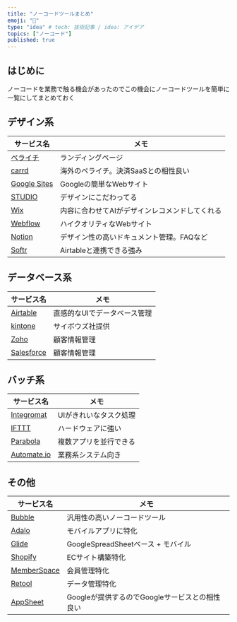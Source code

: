 ```yaml
---
title: "ノーコードツールまとめ"
emoji: "🍊"
type: "idea" # tech: 技術記事 / idea: アイデア
topics: ["ノーコード"]
published: true
---
```



## はじめに

ノーコードを業務で触る機会があったのでこの機会にノーコードツールを簡単に一覧にしてまとめておく

## デザイン系

| サービス名 | メモ |
| -- | -- |
| [ペライチ](https://peraichi.co.jp/) | ランディングページ |
| [carrd](https://carrd.co/) | 海外のペライチ。決済SaaSとの相性良い |
| [Google Sites](https://sites.google.com/) | Googleの簡単なWebサイト |
| [STUDIO](https://studio.design/ja) | デザインにこだわってる |
| [Wix](https://ja.wix.com/) | 内容に合わせてAIがデザインレコメンドしてくれる |
| [Webflow](https://webflow.com/) | ハイクオリティなWebサイト |
| [Notion](https://www.notion.so/) | デザイン性の高いドキュメント管理。FAQなど |
| [Softr](https://www.softr.io/) | Airtableと連携できる強み |

## データベース系

| サービス名 | メモ |
| -- | -- |
| [Airtable](https://www.airtable.com/) | 直感的なUIでデータベース管理 |
| [kintone](https://kintone.cybozu.co.jp/) | サイボウズ社提供 |
| [Zoho](https://www.zoho.com/jp/) | 顧客情報管理 |
| [Salesforce](https://www.salesforce.com/jp/) | 顧客情報管理 |

## バッチ系

| サービス名 | メモ |
| -- | -- |
| [Integromat](https://www.integromat.com/en) | UIがきれいなタスク処理 |
| [IFTTT](https://ifttt.com/) | ハードウェアに強い |
| [Parabola](https://parabola.io/) | 複数アプリを並行できる |
| [Automate.io](https://automate.io/) | 業務系システム向き |

## その他

| サービス名 | メモ |
| -- | -- |
| [Bubble](https://bubble.io/) | 汎用性の高いノーコードツール |
| [Adalo](https://www.adalo.com/) | モバイルアプリに特化 |
| [Glide](https://www.glideapps.com/) | GoogleSpreadSheetベース + モバイル |
| [Shopify](https://www.shopify.jp/) | ECサイト構築特化 |
| [MemberSpace](https://www.memberspace.com/) | 会員管理特化 |
| [Retool](https://retool.com/) | データ管理特化 |
| [AppSheet](https://www.appsheet.com/) | Googleが提供するのでGoogleサービスとの相性良い |
